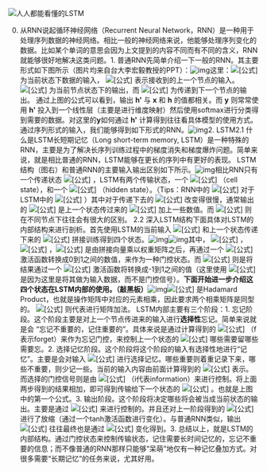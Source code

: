 ![人人都能看懂的LSTM](https://pic4.zhimg.com/50/v2-556c74f0e025a47fea05dc0f76ea775d_720w.jpg?source=54b3c3a5)

0. 从RNN说起循环神经网络（Recurrent Neural Network，RNN）是一种用于处理序列数据的神经网络。相比一般的神经网络来说，他能够处理序列变化的数据。比如某个单词的意思会因为上文提到的内容不同而有不同的含义，RNN就能够很好地解决这类问题。1. 普通RNN先简单介绍一下一般的RNN。其主要形式如下图所示（图片均来自台大李宏毅教授的PPT）：![img](https://pic4.zhimg.com/v2-f716c816d46792b867a6815c278f11cb_b.jpg)这里：![[公式]](https://www.zhihu.com/equation?tex=x) 为当前状态下数据的输入， ![[公式]](https://www.zhihu.com/equation?tex=h) 表示接收到的上一个节点的输入。![[公式]](https://www.zhihu.com/equation?tex=y) 为当前节点状态下的输出，而 ![[公式]](https://www.zhihu.com/equation?tex=h%27) 为传递到下一个节点的输出。
   通过上图的公式可以看到，输出 **h'** 与 **x** 和 **h** 的值都相关。而 **y** 则常常使用 **h'** 投入到一个线性层（主要是进行维度映射）然后使用softmax进行分类得到需要的数据。对这里的**y**如何通过 **h'** 计算得到往往看具体模型的使用方式。
   通过序列形式的输入，我们能够得到如下形式的RNN。![img](https://pic2.zhimg.com/v2-71652d6a1eee9def631c18ea5e3c7605_b.jpg)2. LSTM2.1 什么是LSTM长短期记忆（Long short-term memory, LSTM）是一种特殊的RNN，主要是为了解决长序列训练过程中的梯度消失和梯度爆炸问题。简单来说，就是相比普通的RNN，LSTM能够在更长的序列中有更好的表现。
   LSTM结构（图右）和普通RNN的主要输入输出区别如下所示。![img](https://pic4.zhimg.com/v2-e4f9851cad426dfe4ab1c76209546827_b.jpg)相比RNN只有一个传递状态 ![[公式]](https://www.zhihu.com/equation?tex=h%5Et+) ，LSTM有两个传输状态，一个 ![[公式]](https://www.zhihu.com/equation?tex=c%5Et) （cell state），和一个 ![[公式]](https://www.zhihu.com/equation?tex=h%5Et) （hidden state）。（Tips：RNN中的 ![[公式]](https://www.zhihu.com/equation?tex=h%5Et) 对于LSTM中的 ![[公式]](https://www.zhihu.com/equation?tex=c%5Et) ）其中对于传递下去的 ![[公式]](https://www.zhihu.com/equation?tex=c%5Et) 改变得很慢，通常输出的 ![[公式]](https://www.zhihu.com/equation?tex=c%5Et) 是上一个状态传过来的 ![[公式]](https://www.zhihu.com/equation?tex=c%5E%7Bt-1%7D) 加上一些数值。而 ![[公式]](https://www.zhihu.com/equation?tex=h%5Et) 则在不同节点下往往会有很大的区别。
   2.2 深入LSTM结构下面具体对LSTM的内部结构来进行剖析。首先使用LSTM的当前输入 ![[公式]](https://www.zhihu.com/equation?tex=x%5Et) 和上一个状态传递下来的 ![[公式]](https://www.zhihu.com/equation?tex=h%5E%7Bt-1%7D) 拼接训练得到四个状态。![img](https://pic4.zhimg.com/v2-15c5eb554f843ec492579c6d87e1497b_b.jpg)![img](https://pic1.zhimg.com/v2-d044fd0087e1df5d2a1089b441db9970_b.jpg)其中， ![[公式]](https://www.zhihu.com/equation?tex=z%5Ef+) ， ![[公式]](https://www.zhihu.com/equation?tex=z%5Ei) ，![[公式]](https://www.zhihu.com/equation?tex=z%5Eo) 是由拼接向量乘以权重矩阵之后，再通过一个 ![[公式]](https://www.zhihu.com/equation?tex=sigmoid+) 激活函数转换成0到1之间的数值，来作为一种门控状态。而 ![[公式]](https://www.zhihu.com/equation?tex=z) 则是将结果通过一个 ![[公式]](https://www.zhihu.com/equation?tex=tanh) 激活函数将转换成-1到1之间的值（这里使用 ![[公式]](https://www.zhihu.com/equation?tex=tanh) 是因为这里是将其做为输入数据，而不是门控信号）。**下面开始进一步介绍这四个状态在LSTM内部的使用。（敲黑板）**![img](https://pic2.zhimg.com/v2-556c74f0e025a47fea05dc0f76ea775d_b.jpg)![[公式]](https://www.zhihu.com/equation?tex=%5Codot) 是Hadamard Product，也就是操作矩阵中对应的元素相乘，因此要求两个相乘矩阵是同型的。 ![[公式]](https://www.zhihu.com/equation?tex=%5Coplus) 则代表进行矩阵加法。
   LSTM内部主要有三个阶段：1. 忘记阶段。这个阶段主要是对上一个节点传进来的输入进行**选择性**忘记。简单来说就是会 “忘记不重要的，记住重要的”。具体来说是通过计算得到的 ![[公式]](https://www.zhihu.com/equation?tex=z%5Ef) （f表示forget）来作为忘记门控，来控制上一个状态的 ![[公式]](https://www.zhihu.com/equation?tex=c%5E%7Bt-1%7D) 哪些需要留哪些需要忘。2. 选择记忆阶段。这个阶段将这个阶段的输入有选择性地进行“记忆”。主要是会对输入 ![[公式]](https://www.zhihu.com/equation?tex=x%5Et) 进行选择记忆。哪些重要则着重记录下来，哪些不重要，则少记一些。当前的输入内容由前面计算得到的 ![[公式]](https://www.zhihu.com/equation?tex=z+) 表示。而选择的门控信号则是由 ![[公式]](https://www.zhihu.com/equation?tex=z%5Ei) （i代表information）来进行控制。将上面两步得到的结果相加，即可得到传输给下一个状态的 ![[公式]](https://www.zhihu.com/equation?tex=c%5Et) 。也就是上图中的第一个公式。3. 输出阶段。这个阶段将决定哪些将会被当成当前状态的输出。主要是通过 ![[公式]](https://www.zhihu.com/equation?tex=z%5Eo) 来进行控制的。并且还对上一阶段得到的 ![[公式]](https://www.zhihu.com/equation?tex=c%5Eo) 进行了放缩（通过一个tanh激活函数进行变化）。与普通RNN类似，输出 ![[公式]](https://www.zhihu.com/equation?tex=y%5Et) 往往最终也是通过 ![[公式]](https://www.zhihu.com/equation?tex=h%5Et) 变化得到。3. 总结以上，就是LSTM的内部结构。通过门控状态来控制传输状态，记住需要长时间记忆的，忘记不重要的信息；而不像普通的RNN那样只能够“呆萌”地仅有一种记忆叠加方式。对很多需要“长期记忆”的任务来说，尤其好用。